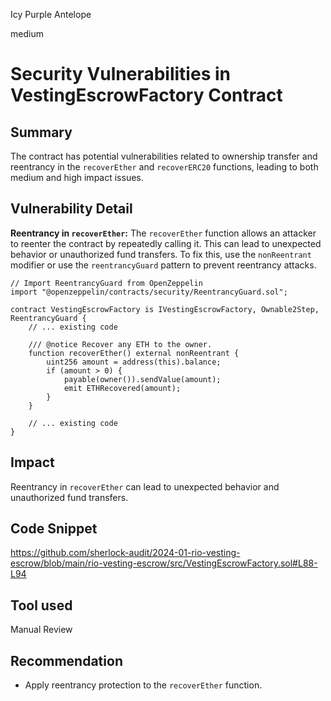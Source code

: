 Icy Purple Antelope

medium

# Security Vulnerabilities in VestingEscrowFactory Contract

## Summary
The contract has potential vulnerabilities related to ownership transfer and reentrancy in the `recoverEther` and `recoverERC20` functions, leading to both medium and high impact issues.

## Vulnerability Detail
**Reentrancy in `recoverEther`:**
The `recoverEther` function allows an attacker to reenter the contract by repeatedly calling it. This can lead to unexpected behavior or unauthorized fund transfers. To fix this, use the `nonReentrant` modifier or use the `reentrancyGuard` pattern to prevent reentrancy attacks.

```solidity
// Import ReentrancyGuard from OpenZeppelin
import "@openzeppelin/contracts/security/ReentrancyGuard.sol";

contract VestingEscrowFactory is IVestingEscrowFactory, Ownable2Step, ReentrancyGuard {
    // ... existing code

    /// @notice Recover any ETH to the owner.
    function recoverEther() external nonReentrant {
        uint256 amount = address(this).balance;
        if (amount > 0) {
            payable(owner()).sendValue(amount);
            emit ETHRecovered(amount);
        }
    }

    // ... existing code
}
```

## Impact
Reentrancy in `recoverEther` can lead to unexpected behavior and unauthorized fund transfers.
## Code Snippet
https://github.com/sherlock-audit/2024-01-rio-vesting-escrow/blob/main/rio-vesting-escrow/src/VestingEscrowFactory.sol#L88-L94
## Tool used

Manual Review

## Recommendation
- Apply reentrancy protection to the `recoverEther` function.
